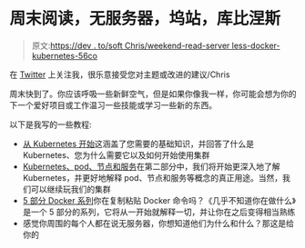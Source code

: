 # 周末阅读，无服务器，坞站，库比涅斯

> 原文:[https://dev . to/soft Chris/weekend-read-server less-docker-kubernetes-56co](https://dev.to/softchris/weekend-read-serverless-docker-kubernetes-56co)

在 [Twitter](https://twitter.com/chris_noring) 上关注我，很乐意接受您对主题或改进的建议/Chris

周末快到了。你应该呼吸一些新鲜空气，但是如果你像我一样，你可能会想为你的下一个爱好项目或工作温习一些技能或学习一些新的东西。

以下是我写的一些教程:

*   [从 Kubernetes 开始](https://dev.to/azure/kubernetes-from-the-beginning-part-i-4ifd)这涵盖了您需要的基础知识，并回答了什么是 Kubernetes、您为什么需要它以及如何开始使用集群
*   [Kubernetes、pod、节点和服务](https://dev.to/azure/kubernetes-part-ii-revisiting-pods-and-nodes-and-introducing-services-and-labeling-5fi7)在第二部分中，我们将开始更深入地了解 Kubernetes，并更好地解释 pod、节点和服务等概念的真正用途。当然，我们可以继续玩我们的集群
*   [5 部分 Docker 系列](https://dev.to/softchris/5-part-docker-series-beginner-to-master-3m1b)你在复制粘贴 Docker 命令吗？《几乎不知道你在做什么》是一个 5 部分的系列，它将从一开始就解释一切，并让你在之后变得相当熟练
*   感觉你周围的每个人都在说无服务器，你想知道他们为什么和什么？那这是给你的